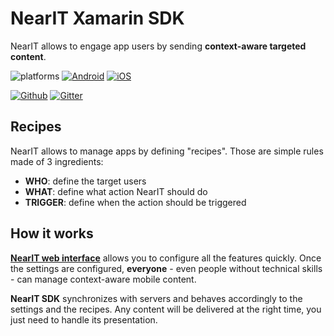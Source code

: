 # NearIT Xamarin SDK

NearIT allows to engage app users by sending **context-aware targeted content**.

![platforms](https://img.shields.io/badge/platforms-Android%20%7C%20iOS-brightgreen.svg)
[![Android](https://img.shields.io/badge/API-15%2B-blue.svg?style=flat)](https://developer.android.com/about/dashboards/index.html#Platform)
[![iOS](https://img.shields.io/badge/iOS-9-blue.svg)](https://developer.apple.com/ios/)

[![Github](https://img.shields.io/badge/code-Github-green.svg)](https://github.com/nearit/Xamarin-SDK)
[![Gitter](https://img.shields.io/gitter/room/nearit/Lobby.svg)](https://gitter.im/nearit/Lobby)

## Recipes

NearIT allows to manage apps by defining "recipes". Those are simple rules made of 3 ingredients:

* **WHO**: define the target users
* **WHAT**: define what action NearIT should do
* **TRIGGER**: define when the action should be triggered

## How it works

<a href="https://go.nearit.com/" target="_blank">**NearIT web interface**</a> allows you to configure all the features quickly.
Once the settings are configured, **everyone** - even people without technical skills - can manage context-aware mobile content.

**NearIT SDK** synchronizes with servers and behaves accordingly to the settings and the recipes. Any content will be delivered at the right time, you just need to handle its presentation.
